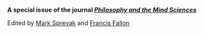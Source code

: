 **A special issue of the journal [_Philosophy and the Mind Sciences_](https://philosophymindscience.org/index.php/phimisci/announcement/view/53)**

Edited by [Mark Sprevak](https://marksprevak.com/) and [Francis Fallon](https://www.stjohns.edu/academics/faculty/francis-fallon)
